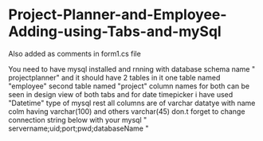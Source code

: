 # Project-Planner-and-Employee-Adding-using-Tabs-and-mySql


Also added as comments in form1.cs file


You need to have mysql installed and rnning with database schema name " projectplanner" and it should have 2 tables in it
one table named "employee" 
second table named "project"
column names for both can be seen in design view of both tabs and for date timepicker i have used "Datetime" type of mysql
rest all columns are of varchar datatye with name colm having varchar(100) and others varchar(45)
don.t forget to change connection string below with your mysql " servername;uid;port;pwd;databaseName "

     
